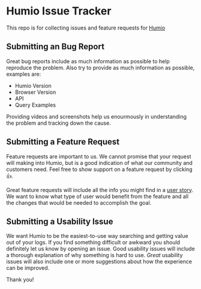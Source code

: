 # Humio Issue Tracker

This repo is for collecting issues and feature requests for [Humio](https://humio.com)

## Submitting an Bug Report

Great bug reports include as much information as possible to help reproduce the problem. 
Also try to provide as much information as possible, examples are:

- Humio Version
- Browser Version
- API
- Query Examples

Providing videos and screenshots help us enourmously in understanding the problem and tracking down
the cause.

## Submitting a Feature Request

Feature requests are important to us. We cannot promise that your request will making into
Humio, but is a good indication of what our community and customers need. Feel free to show
support on a feature request by clicking :+1:.

Great feature requests will include all the info you might find in a [user story](https://en.wikipedia.org/wiki/User_story).
We want to know what type of user would benefit from the feature and all the changes
that would be needed to accomplish the goal.

## Submitting a Usability Issue

We want Humio to be the easiest-to-use way searching and getting value out of your logs. If you
find something difficult or awkward you should definitely let us know by
opening an issue. Good usability issues will include a thorough explanation of why
something is hard to use. _Great_ usability issues will also include one or more
suggestions about how the experience can be improved.

Thank you!
